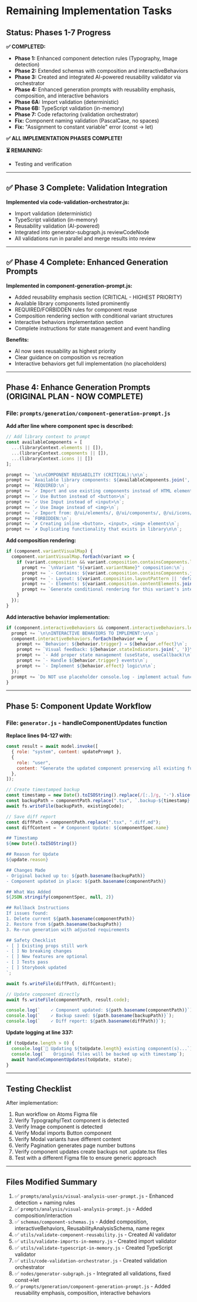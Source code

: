 # Remaining Implementation Tasks

## Status: Phases 1-7 Progress

**✅ COMPLETED:**
- **Phase 1:** Enhanced component detection rules (Typography, Image detection)
- **Phase 2:** Extended schemas with composition and interactiveBehaviors
- **Phase 3:** Created and integrated AI-powered reusability validator via orchestrator
- **Phase 4:** Enhanced generation prompts with reusability emphasis, composition, and interactive behaviors
- **Phase 6A:** Import validation (deterministic)
- **Phase 6B:** TypeScript validation (in-memory)
- **Phase 7:** Code refactoring (validation orchestrator)
- **Fix:** Component naming validation (PascalCase, no spaces)
- **Fix:** "Assignment to constant variable" error (const → let)

**✅ ALL IMPLEMENTATION PHASES COMPLETE!**

**⏳ REMAINING:**
- Testing and verification

---

## ✅ Phase 3 Complete: Validation Integration

**Implemented via code-validation-orchestrator.js:**
- Import validation (deterministic)
- TypeScript validation (in-memory)
- Reusability validation (AI-powered)
- Integrated into generator-subgraph.js reviewCodeNode
- All validations run in parallel and merge results into review

---

## ✅ Phase 4 Complete: Enhanced Generation Prompts

**Implemented in component-generation-prompt.js:**
- Added reusability emphasis section (CRITICAL - HIGHEST PRIORITY)
- Available library components listed prominently
- REQUIRED/FORBIDDEN rules for component reuse
- Composition rendering section with conditional variant structures
- Interactive behaviors implementation section
- Complete instructions for state management and event handling

**Benefits:**
- AI now sees reusability as highest priority
- Clear guidance on composition vs recreation
- Interactive behaviors get full implementation (no placeholders)

---

## Phase 4: Enhance Generation Prompts (ORIGINAL PLAN - NOW COMPLETE)

### File: `prompts/generation/component-generation-prompt.js`

**Add after line where component spec is described:**

```javascript
// Add library context to prompt
const availableComponents = [
  ...(libraryContext.elements || []),
  ...(libraryContext.components || []),
  ...(libraryContext.icons || [])
];

prompt += `\n\nCOMPONENT REUSABILITY (CRITICAL):\n\n`;
prompt += `Available library components: ${availableComponents.join(', ')}\n\n`;
prompt += `REQUIRED:\n`;
prompt += `✓ Import and use existing components instead of HTML elements\n`;
prompt += `✓ Use Button instead of <button>\n`;
prompt += `✓ Use Input instead of <input>\n`;
prompt += `✓ Use Image instead of <img>\n`;
prompt += `✓ Import from: @/ui/elements/, @/ui/components/, @/ui/icons/\n\n`;
prompt += `FORBIDDEN:\n`;
prompt += `✗ Creating inline <button>, <input>, <img> elements\n`;
prompt += `✗ Duplicating functionality that exists in library\n\n`;
```

**Add composition rendering:**

```javascript
if (component.variantVisualMap) {
  component.variantVisualMap.forEach(variant => {
    if (variant.composition && variant.composition.containsComponents.length > 0) {
      prompt += `\nVariant "${variant.variantName}" composition:\n`;
      prompt += `- Contains: ${variant.composition.containsComponents.join(', ')}\n`;
      prompt += `- Layout: ${variant.composition.layoutPattern || 'default'}\n`;
      prompt += `- Elements: ${variant.composition.contentElements.join(', ')}\n`;
      prompt += `Generate conditional rendering for this variant's internal structure.\n`;
    }
  });
}
```

**Add interactive behavior implementation:**

```javascript
if (component.interactiveBehaviors && component.interactiveBehaviors.length > 0) {
  prompt += `\n\nINTERACTIVE BEHAVIORS TO IMPLEMENT:\n\n`;
  component.interactiveBehaviors.forEach(behavior => {
    prompt += `Behavior: ${behavior.trigger} → ${behavior.effect}\n`;
    prompt += `Visual feedback: ${behavior.stateIndicators.join(', ')}\n`;
    prompt += `- Add proper state management (useState, useCallback)\n`;
    prompt += `- Handle ${behavior.trigger} events\n`;
    prompt += `- Implement ${behavior.effect} logic\n\n`;
  });
  prompt += `Do NOT use placeholder console.log - implement actual functionality.\n\n`;
}
```

---

## Phase 5: Component Update Workflow

### File: `generator.js` - handleComponentUpdates function

**Replace lines 94-127 with:**

```javascript
const result = await model.invoke([
  { role: "system", content: updatePrompt },
  {
    role: "user",
    content: "Generate the updated component preserving all existing functionality while adding the new requirements.",
  },
]);

// Create timestamped backup
const timestamp = new Date().toISOString().replace(/[:.]/g, '-').slice(0, 19);
const backupPath = componentPath.replace(".tsx", `.backup-${timestamp}.tsx`);
await fs.writeFile(backupPath, existingCode);

// Save diff report
const diffPath = componentPath.replace(".tsx", ".diff.md");
const diffContent = `# Component Update: ${componentSpec.name}

## Timestamp
${new Date().toISOString()}

## Reason for Update
${update.reason}

## Changes Made
- Original backed up to: ${path.basename(backupPath)}
- Component updated in place: ${path.basename(componentPath)}

## What Was Added
${JSON.stringify(componentSpec, null, 2)}

## Rollback Instructions
If issues found:
1. Delete current ${path.basename(componentPath)}
2. Restore from ${path.basename(backupPath)}
3. Re-run generation with adjusted requirements

## Safety Checklist
- [ ] Existing props still work
- [ ] No breaking changes
- [ ] New features are optional
- [ ] Tests pass
- [ ] Storybook updated
`;

await fs.writeFile(diffPath, diffContent);

// Update component directly
await fs.writeFile(componentPath, result.code);

console.log(`    ✓ Component updated: ${path.basename(componentPath)}`);
console.log(`    ✓ Backup saved: ${path.basename(backupPath)}`);
console.log(`    ✓ Diff report: ${path.basename(diffPath)}`);
```

**Update logging at line 337:**

```javascript
if (toUpdate.length > 0) {
  console.log(`📝 Updating ${toUpdate.length} existing component(s)...`);
  console.log(`   Original files will be backed up with timestamp`);
  await handleComponentUpdates(toUpdate, state);
}
```

---

## Testing Checklist

After implementation:

1. Run workflow on Atoms Figma file
2. Verify Typography/Text component is detected
3. Verify Image component is detected
4. Verify Modal imports Button component
5. Verify Modal variants have different content
6. Verify Pagination generates page number buttons
7. Verify component updates create backups not .update.tsx files
8. Test with a different Figma file to ensure generic approach

---

## Files Modified Summary

1. ✅ `prompts/analysis/visual-analysis-user-prompt.js` - Enhanced detection + naming rules
2. ✅ `prompts/analysis/visual-analysis-prompt.js` - Added composition/interaction
3. ✅ `schemas/component-schemas.js` - Added composition, interactiveBehaviors, ReusabilityAnalysisSchema, name regex
4. ✅ `utils/validate-component-reusability.js` - Created AI validator
5. ✅ `utils/validate-imports-in-memory.js` - Created import validator
6. ✅ `utils/validate-typescript-in-memory.js` - Created TypeScript validator
7. ✅ `utils/code-validation-orchestrator.js` - Created validation orchestrator
8. ✅ `nodes/generator-subgraph.js` - Integrated all validations, fixed const→let
9. ✅ `prompts/generation/component-generation-prompt.js` - Added reusability emphasis, composition, interactive behaviors
